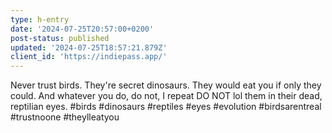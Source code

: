 ```yaml
---
type: h-entry
date: '2024-07-25T20:57:00+0200'
post-status: published
updated: '2024-07-25T18:57:21.879Z'
client_id: 'https://indiepass.app/'
---
```

Never trust birds. They're secret dinosaurs. They would eat you if only they could. And whatever you do, do not, I repeat DO NOT lol them in their dead, reptilian eyes. #birds #dinosaurs #reptiles #eyes #evolution #birdsarentreal #trustnoone #theylleatyou 
